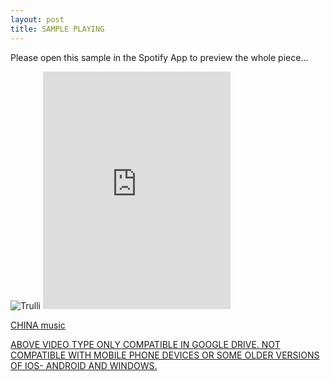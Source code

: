 ```yaml
---
layout: post
title: SAMPLE PLAYING
---
```


Please open this sample in the Spotify App to preview the whole piece... 

<img src="http://i.ytimg.com/vi/hKdUHgtEzVc/maxresdefault.jpg" alt="Trulli">

<iframe src="https://embed.spotify.com/?uri=spotify%3Auser%3Achbq4o574n9t8vv6hvoptypim%3Aplaylist%3A31oD6u1Akf8QcSKcLNQAbb" width="300" height="380" frameborder="0" allowtransparency="true"></iframe>

<a href="https://drive.google.com/file/d/1D282uioztkmM4nJbzAn2MnKbc6JoYwc1/view?usp=drivesdk">CHINA music
  
  ABOVE VIDEO TYPE ONLY COMPATIBLE IN GOOGLE DRIVE. NOT COMPATIBLE WITH MOBILE PHONE DEVICES OR SOME OLDER VERSIONS OF IOS- ANDROID AND WINDOWS.
